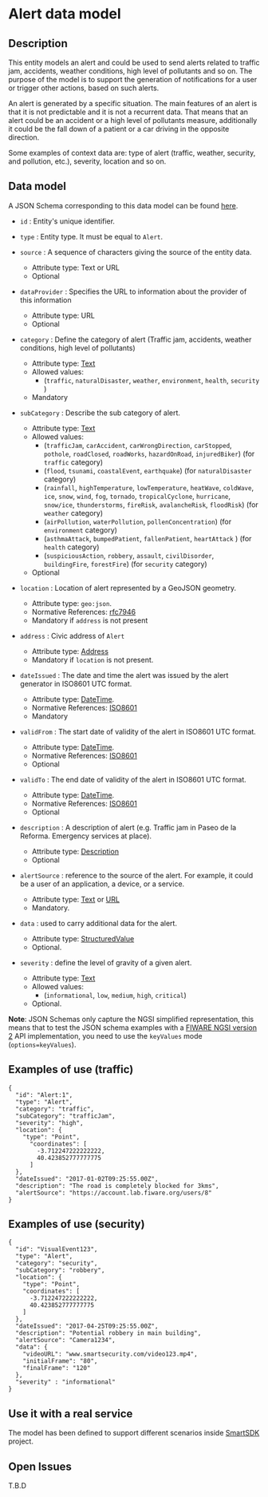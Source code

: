 # Alert data model

## Description

This entity models an alert and could be used to send alerts related to traffic
jam, accidents, weather conditions, high level of pollutants and so on. The
purpose of the model is to support the generation of notifications for a user or
trigger other actions, based on such alerts.

An alert is generated by a specific situation. The main features of an alert is
that it is not predictable and it is not a recurrent data. That means that an
alert could be an accident or a high level of pollutants measure, additionally
it could be the fall down of a patient or a car driving in the opposite
direction.

Some examples of context data are: type of alert (traffic, weather, security,
and pollution, etc.), severity, location and so on.

## Data model

A JSON Schema corresponding to this data model can be found
[here](../schema.json).

- `id` : Entity's unique identifier.

- `type` : Entity type. It must be equal to `Alert`.

- `source` : A sequence of characters giving the source of the entity data.
  - Attribute type: Text or URL
  - Optional

- `dataProvider` : Specifies the URL to information about the provider of this information
  - Attribute type: URL
  - Optional

- `category` : Define the category of alert (Traffic jam, accidents, weather
    conditions, high level of pollutants)

  - Attribute type: [Text](https://schema.org/Text)
  - Allowed values:
    - (`traffic`, `naturalDisaster`, `weather`, `environment`, `health`,
            `security` )
  - Mandatory

- `subCategory` : Describe the sub category of alert.

  - Attribute type: [Text](https://schema.org/Text)
  - Allowed values:
    - (`trafficJam`, `carAccident`, `carWrongDirection`, `carStopped`,
            `pothole`, `roadClosed`, `roadWorks`, `hazardOnRoad`,
            `injuredBiker`) (for `traffic` category)
    - (`flood`, `tsunami`, `coastalEvent`, `earthquake`) (for
            `naturalDisaster` category)
    - (`rainfall`, `highTemperature`, `lowTemperature`, `heatWave`,
            `coldWave`, `ice`, `snow`, `wind`, `fog`, `tornado`,
            `tropicalCyclone`, `hurricane`, `snow/ice`, `thunderstorms`,
            `fireRisk`, `avalancheRisk`, `floodRisk`) (for `weather` category)
    - (`airPollution`, `waterPollution`, `pollenConcentration`) (for
            `environment` category)
    - (`asthmaAttack`, `bumpedPatient`, `fallenPatient`, `heartAttack` )
            (for `health` category)
    - (`suspiciousAction`, `robbery`, `assault`, `civilDisorder`,
            `buildingFire`, `forestFire`) (for `security` category)
  - Optional

- `location` : Location of alert represented by a GeoJSON geometry.

  - Attribute type: `geo:json`.
  - Normative References: [rfc7946](https://tools.ietf.org/html/rfc7946)
  - Mandatory if `address` is not present

- `address` : Civic address of `Alert`

  - Attribute type: [Address](https://schema.org/address)
  - Mandatory if `location` is not present.

- `dateIssued` : The date and time the alert was issued by the alert generator
    in ISO8601 UTC format.

  - Attribute type: [DateTime](https://schema.org/DateTime).
  - Normative References: [ISO8601](https://www.iso.org/standard/40874.html)
  - Mandatory

- `validFrom` : The start date of validity of the alert in ISO8601 UTC format.

  - Attribute type: [DateTime](https://schema.org/DateTime).
  - Normative References: [ISO8601](https://www.iso.org/standard/40874.html)
  - Optional

- `validTo` : The end date of validity of the alert in ISO8601 UTC format.

  - Attribute type: [DateTime](https://schema.org/DateTime).
  - Normative References: [ISO8601](https://www.iso.org/standard/40874.html)
  - Optional

- `description` : A description of alert (e.g. Traffic jam in Paseo de la
    Reforma. Emergency services at place).

  - Attribute type: [Description](https://schema.org/description)
  - Optional

- `alertSource` : reference to the source of the alert. For example, it could
    be a user of an application, a device, or a service.

  - Attribute type: [Text](https://schema.org/Text) or
        [URL](https://schema.org/URL)
  - Mandatory.

- `data` : used to carry additional data for the alert.

  - Attribute type: [StructuredValue](https://schema.org/StructuredValue)
  - Optional.

- `severity` : define the level of gravity of a given alert.
  - Attribute type: [Text](https://schema.org/Text)
  - Allowed values:
    - (`informational`, `low`, `medium`, `high`, `critical`)
  - Optional.

**Note**: JSON Schemas only capture the NGSI simplified representation, this
means that to test the JSON schema examples with a
[FIWARE NGSI version 2](http://fiware.github.io/specifications/ngsiv2/stable)
API implementation, you need to use the `keyValues` mode (`options=keyValues`).

## Examples of use (traffic)

```
{
  "id": "Alert:1",
  "type": "Alert",
  "category": "traffic",
  "subCategory": "trafficJam",
  "severity": "high",
  "location": {
    "type": "Point",
      "coordinates": [
        -3.712247222222222,
        40.423852777777775
      ]
  },
  "dateIssued": "2017-01-02T09:25:55.00Z",
  "description": "The road is completely blocked for 3kms",
  "alertSource": "https://account.lab.fiware.org/users/8"
}
```

## Examples of use (security)

```
{
  "id": "VisualEvent123",
  "type": "Alert",
  "category": "security",
  "subCategory": "robbery",
  "location": {
    "type": "Point",
    "coordinates": [
      -3.712247222222222,
      40.423852777777775
    ]
  },
  "dateIssued": "2017-04-25T09:25:55.00Z",
  "description": "Potential robbery in main building",
  "alertSource": "Camera1234",
  "data": {
    "videoURL": "www.smartsecurity.com/video123.mp4",
    "initialFrame": "80",
    "finalFrame": "120"
  },
  "severity" : "informational"
}
```

## Use it with a real service

The model has been defined to support different scenarios inside
[SmartSDK](https://smartsdk.eu) project.

## Open Issues

T.B.D
